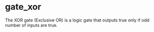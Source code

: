# gate_xor
The XOR gate (Exclusive OR) is a logic gate that outputs true only if odd number of inputs are true.
